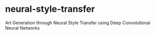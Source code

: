 # neural-style-transfer
Art Generation through Neural Style Transfer using Deep Convolutional Neural Networks
